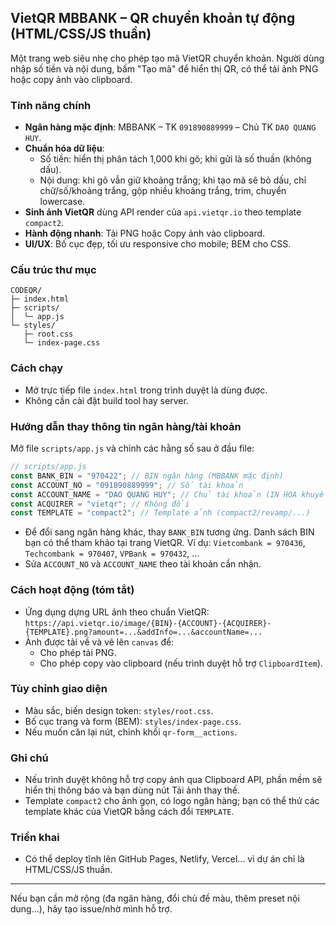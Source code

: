 ## VietQR MBBANK – QR chuyển khoản tự động (HTML/CSS/JS thuần)

Một trang web siêu nhẹ cho phép tạo mã VietQR chuyển khoản. Người dùng nhập số tiền và nội dung, bấm "Tạo mã" để hiển thị QR, có thể tải ảnh PNG hoặc copy ảnh vào clipboard.

### Tính năng chính

- **Ngân hàng mặc định**: MBBANK – TK `091890889999` – Chủ TK `DAO QUANG HUY`.
- **Chuẩn hóa dữ liệu**:
  - Số tiền: hiển thị phân tách 1,000 khi gõ; khi gửi là số thuần (không dấu).
  - Nội dung: khi gõ vẫn giữ khoảng trắng; khi tạo mã sẽ bỏ dấu, chỉ chữ/số/khoảng trắng, gộp nhiều khoảng trắng, trim, chuyển lowercase.
- **Sinh ảnh VietQR** dùng API render của `api.vietqr.io` theo template `compact2`.
- **Hành động nhanh**: Tải PNG hoặc Copy ảnh vào clipboard.
- **UI/UX**: Bố cục đẹp, tối ưu responsive cho mobile; BEM cho CSS.

### Cấu trúc thư mục

```text
CODEQR/
├─ index.html
├─ scripts/
│  └─ app.js
└─ styles/
   ├─ root.css
   └─ index-page.css
```

### Cách chạy

- Mở trực tiếp file `index.html` trong trình duyệt là dùng được.
- Không cần cài đặt build tool hay server.

### Hướng dẫn thay thông tin ngân hàng/tài khoản

Mở file `scripts/app.js` và chỉnh các hằng số sau ở đầu file:

```js
// scripts/app.js
const BANK_BIN = "970422"; // BIN ngân hàng (MBBANK mặc định)
const ACCOUNT_NO = "091890889999"; // Số tài khoản
const ACCOUNT_NAME = "DAO QUANG HUY"; // Chủ tài khoản (IN HOA khuyến nghị)
const ACQUIRER = "vietqr"; // Không đổi
const TEMPLATE = "compact2"; // Template ảnh (compact2/revamp/...)
```

- Để đổi sang ngân hàng khác, thay `BANK_BIN` tương ứng. Danh sách BIN bạn có thể tham khảo tại trang VietQR. Ví dụ: `Vietcombank = 970436`, `Techcombank = 970407`, `VPBank = 970432`, ...
- Sửa `ACCOUNT_NO` và `ACCOUNT_NAME` theo tài khoản cần nhận.

### Cách hoạt động (tóm tắt)

- Ứng dụng dựng URL ảnh theo chuẩn VietQR: `https://api.vietqr.io/image/{BIN}-{ACCOUNT}-{ACQUIRER}-{TEMPLATE}.png?amount=...&addInfo=...&accountName=...`
- Ảnh được tải về và vẽ lên `canvas` để:
  - Cho phép tải PNG.
  - Cho phép copy vào clipboard (nếu trình duyệt hỗ trợ `ClipboardItem`).

### Tùy chỉnh giao diện

- Màu sắc, biến design token: `styles/root.css`.
- Bố cục trang và form (BEM): `styles/index-page.css`.
- Nếu muốn căn lại nút, chỉnh khối `qr-form__actions`.

### Ghi chú

- Nếu trình duyệt không hỗ trợ copy ảnh qua Clipboard API, phần mềm sẽ hiển thị thông báo và bạn dùng nút Tải ảnh thay thế.
- Template `compact2` cho ảnh gọn, có logo ngân hàng; bạn có thể thử các template khác của VietQR bằng cách đổi `TEMPLATE`.

### Triển khai

- Có thể deploy tĩnh lên GitHub Pages, Netlify, Vercel... vì dự án chỉ là HTML/CSS/JS thuần.

---

Nếu bạn cần mở rộng (đa ngân hàng, đổi chủ đề màu, thêm preset nội dung...), hãy tạo issue/nhờ mình hỗ trợ.
